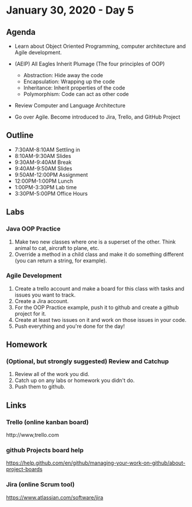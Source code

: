 # January 30, 2020 - Day 5

## Agenda

- Learn about Object Oriented Programming, computer architecture and Agile development. 

- (AEIP) All Eagles Inherit Plumage (The four principles of OOP)
    - Abstraction: Hide away the code
    - Encapsulation: Wrapping up the code
    - Inheritance: Inherit properties of the code
    - Polymorphism: Code can act as other code

- Review Computer and Language Architecture 

- Go over Agile. Become introduced to Jira, Trello, and GitHub Project


## Outline

- 7:30AM-8:10AM  Settling in
- 8:10AM-9:30AM Slides
- 9:30AM-9:40AM Break
- 9:40AM-9:50AM Slides
- 9:50AM-12:00PM Assignment
- 12:00PM-1:00PM Lunch
- 1:00PM-3:30PM Lab time
- 3:30PM-5:00PM Office Hours 

## Labs 

### Java OOP Practice 

1. Make two new classes where one is a superset of the other. Think animal to cat, aircraft to plane, etc. 
2. Override a method in a child class and make it do something different (you can return a string, for example).

### Agile Development

1. Create a trello account and make a board for this class with tasks and issues you want to track.
2. Create a Jira account. 
3. For the OOP Practice example, push it to github and create a github project for it. 
4. Create at least two issues on it and work on those issues in your code. 
5. Push everything and you're done for the day! 

## Homework

### (Optional, but strongly suggested) Review and Catchup 

1. Review all of the work you did.
2. Catch up on any labs or homework you didn't do.
3. Push them to github.

## Links

### Trello (online kanban board)

http://www,trello.com

### github Projects board help

https://help.github.com/en/github/managing-your-work-on-github/about-project-boards

### Jira (online Scrum tool)

https://www.atlassian.com/software/jira